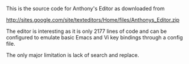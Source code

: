 This is the source code for Anthony's Editor as downloaded from

http://sites.google.com/site/texteditors/Home/files/Anthonys_Editor.zip

The editor is interesting as it is only 2177 lines of code and
can be configured to emulate basic Emacs and Vi key bindings through a
config file.

The only major limitation is lack of search and replace.

